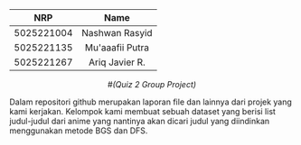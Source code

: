 <div align=center>

|    NRP     |      Name      |
| :--------: | :------------: |
| 5025221004 | Nashwan Rasyid |
| 5025221135 | Mu'aaafii Putra|
| 5025221267 | Ariq Javier R. |

#_(Quiz 2 Group Project)_

</div>

Dalam repositori github merupakan laporan file dan lainnya dari projek yang kami kerjakan. Kelompok kami membuat sebuah dataset yang berisi list judul-judul dari anime yang nantinya akan dicari judul yang diindinkan menggunakan metode BGS dan DFS. 
